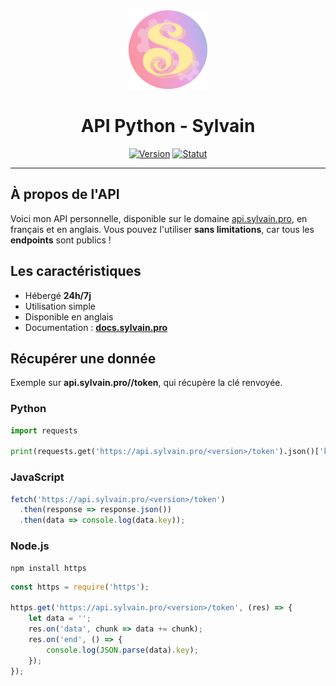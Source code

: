 <div align="center">
  <a href="https://api.sylvain.pro"><img src="https://github.com/20syldev/python-api/blob/main/src/api.png" alt="Logo" width="25%" height="auto"></a>

  # API Python - Sylvain
  [![Version](https://custom-icon-badges.demolab.com/badge/Version%20:-v1.5.0-ee6464?logo=api.sylvain.pro&labelColor=23272A)](https://github.com/20syldev/python-api/releases/latest)
  [![Statut](https://img.shields.io/badge/Statut%20:-Archivé-e39f1b?labelColor=23272A)](https://api.sylvain.pro)
</div>

---

## À propos de l'API
Voici mon API personnelle, disponible sur le domaine [api.sylvain.pro](https://api.sylvain.pro), en français et en anglais. 
Vous pouvez l'utiliser **sans limitations**, car tous les **endpoints** sont publics !

## Les caractéristiques
- Hébergé **24h/7j**
- Utilisation simple
- Disponible en anglais
- Documentation : **[docs.sylvain.pro](https://docs.sylvain.pro)**

## Récupérer une donnée
Exemple sur **api.sylvain.pro/<version>/token**, qui récupère la clé renvoyée.
### Python
```py
import requests

print(requests.get('https://api.sylvain.pro/<version>/token').json()['key'])
```

### JavaScript
```js
fetch('https://api.sylvain.pro/<version>/token')
  .then(response => response.json())
  .then(data => console.log(data.key));
```

### Node.js
```
npm install https
```
```js
const https = require('https');

https.get('https://api.sylvain.pro/<version>/token', (res) => {
    let data = '';
    res.on('data', chunk => data += chunk);
    res.on('end', () => {
        console.log(JSON.parse(data).key);
    });
});
```
